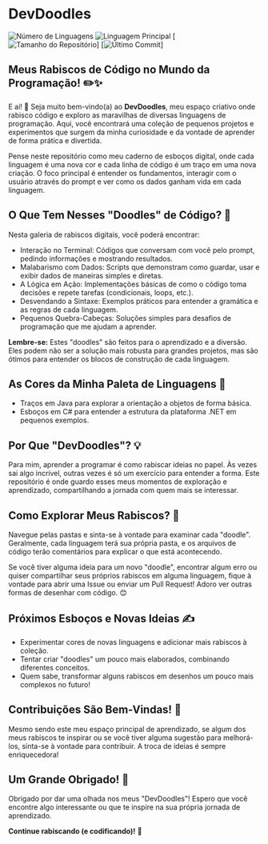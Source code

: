# DevDoodles

![Número de Linguagens](https://img.shields.io/github/languages/count/mvmomente/DevDoodles)
![Linguagem Principal](https://img.shields.io/github/languages/top/mvmomente/DevDoodles)
[![Tamanho do Repositório](https://img.shields.io/github/repo-size/mvmomente/DevDoodles)]
[![Último Commit](https://img.shields.io/github/last-commit/mvmomente/DevDoodles)]

## Meus Rabiscos de Código no Mundo da Programação! ✏️✨

E aí! 👋 Seja muito bem-vindo(a) ao **DevDoodles**, meu espaço criativo onde rabisco código e exploro as maravilhas de diversas linguagens de programação. Aqui, você encontrará uma coleção de pequenos projetos e experimentos que surgem da minha curiosidade e da vontade de aprender de forma prática e divertida.

Pense neste repositório como meu caderno de esboços digital, onde cada linguagem é uma nova cor e cada linha de código é um traço em uma nova criação. O foco principal é entender os fundamentos, interagir com o usuário através do prompt e ver como os dados ganham vida em cada linguagem.

## O Que Tem Nesses "Doodles" de Código? 🤔

Nesta galeria de rabiscos digitais, você poderá encontrar:

* Interação no Terminal: Códigos que conversam com você pelo prompt, pedindo informações e mostrando resultados.
* Malabarismo com Dados: Scripts que demonstram como guardar, usar e exibir dados de maneiras simples e diretas.
* A Lógica em Ação: Implementações básicas de como o código toma decisões e repete tarefas (condicionais, loops, etc.).
* Desvendando a Sintaxe: Exemplos práticos para entender a gramática e as regras de cada linguagem.
* Pequenos Quebra-Cabeças: Soluções simples para desafios de programação que me ajudam a aprender.

**Lembre-se:** Estes "doodles" são feitos para o aprendizado e a diversão. Eles podem não ser a solução mais robusta para grandes projetos, mas são ótimos para entender os blocos de construção de cada linguagem.

## As Cores da Minha Paleta de Linguagens 🎨

* Traços em Java para explorar a orientação a objetos de forma básica.
* Esboços em C# para entender a estrutura da plataforma .NET em pequenos exemplos.

## Por Que "DevDoodles"? 💡

Para mim, aprender a programar é como rabiscar ideias no papel. Às vezes sai algo incrível, outras vezes é só um exercício para entender a forma. Este repositório é onde guardo esses meus momentos de exploração e aprendizado, compartilhando a jornada com quem mais se interessar.

## Como Explorar Meus Rabiscos? 🧭

Navegue pelas pastas e sinta-se à vontade para examinar cada "doodle". Geralmente, cada linguagem terá sua própria pasta, e os arquivos de código terão comentários para explicar o que está acontecendo.

Se você tiver alguma ideia para um novo "doodle", encontrar algum erro ou quiser compartilhar seus próprios rabiscos em alguma linguagem, fique à vontade para abrir uma Issue ou enviar um Pull Request! Adoro ver outras formas de desenhar com código. 😊

## Próximos Esboços e Novas Ideias ✍️

* Experimentar cores de novas linguagens e adicionar mais rabiscos à coleção.
* Tentar criar "doodles" um pouco mais elaborados, combinando diferentes conceitos.
* Quem sabe, transformar alguns rabiscos em desenhos um pouco mais complexos no futuro!

## Contribuições São Bem-Vindas! 🤗

Mesmo sendo este meu espaço principal de aprendizado, se algum dos meus rabiscos te inspirar ou se você tiver alguma sugestão para melhorá-los, sinta-se à vontade para contribuir. A troca de ideias é sempre enriquecedora!

## Um Grande Obrigado! 🙏

Obrigado por dar uma olhada nos meus "DevDoodles"! Espero que você encontre algo interessante ou que te inspire na sua própria jornada de aprendizado.

**Continue rabiscando (e codificando)!** 🚀